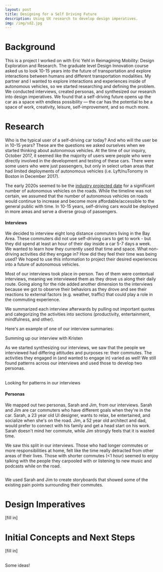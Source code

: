 ```yaml
---
layout: post
title: Designing for a Self Driving Future
description: Using UX research to develop design imperatives.
img: /img/sd2.jpg
---
```


# Background
This is a project I worked on with Eric Yehl in Reimagining Mobility: Design Exploration and Research. The graduate level Design Innovation course asked us to look 10-15 years into the future of transportation and explore interactions between humans and different transportation modalities. My partner and I wanted to explore interactions and experiences inside of autonomous vehicles, so we started researching and defining the problem. We conducted interviews, created personas, and synthesized our research into design imperatives. We found that a self-driving future opens up the car as a space with endless possibility &mdash; the car has the potential to be a space of work, creativity, leisure, self-improvement, and so much more.

# Research

Who is the typical user of a self-driving car today? And who will the user be in 10-15 years? These are the questions we asked ourselves when we started thinking about autonomous vehicles. At the time of our inquiry, October 2017, it seemed like the majority of users were people who were directly involved in the development and testing of these cars. There were some users who were just passengers, but only in select urban areas that had limited deployments of autonomous vehicles (i.e. Lyft/nuTonomy in Boston in December 2017).

The early 2020s seemed to be the <a href="https://emerj.com/ai-adoption-timelines/self-driving-car-timeline-themselves-top-11-automakers/" target="blank">industry projected date</a> for a significant number of autonomous vehicles on the roads. While the timeline was not certain, we assumed that the number of autonomous vehicles on roads would continue to increase and become more affordable/accessible to the general public with time. In 10-15 years, self-driving cars would be deployed in more areas and serve a diverse group of passengers. 

#### Interviews

We decided to interview eight long distance commuters living in the Bay Area. These commuters did not use self-driving cars to get to work - but they did spend at least an hour of their day inside a car 5-7 days a week. We wanted to learn how they currently used that time and space. What non-driving activities did they engage in? How did they feel their time was being used? We hoped to use this information to project their desired experiences into a future of autonomous vehicles.

Most of our interviews took place in-person. Two of them were contextual interviews, meaning we interviewed them as they drove us along their daily route. Going along for the ride added another dimension to the interviews because we got to observe their behaviors as they drove and see their reactions to external factors (e.g. weather, traffic) that could play a role in the commuting experience. 

We summarized each interview afterwards by pulling out important quotes and categorizing the activities into sections (productivity, entertainment, mindfulness, and other). 

Here's an example of one of our interview summaries:
<img class="center" src="{{ site.baseurl }}/img/sd1.png" alt=""/>
<div class="col three caption">
	Summing up our interview with Kristen
</div>

As we started synthesizing our interviews, we saw that the people we interviewed had differing attitudes and purposes re: their commutes. The activities they engaged in (and wanted to engage in) varied as well! We still found patterns across our interviews and used those to develop two personas.

<div class="img_row">
	<img class="col four" src="{{ site.baseurl }}/img/sd2.jpg" alt=""/>
	<img class="col four" src="{{ site.baseurl }}/img/sd3.jpg" alt=""/>
</div>

<div class="col three caption">
	Looking for patterns in our interviews
</div>

#### Personas

We mapped out two personas, Sarah and Jim, from our interviews. Sarah and Jim are car commuters who have different goals when they're in the car. Sarah, a 23 year old UI designer, wants to relax, be entertained, and socialize when she's on the road. Jim, a 52 year old architect and dad, would prefer to connect with his family and get a head start on his work. Sarah doesn't mind her commute, while Jim strongly feels that it is wasted time. 

We saw this split in our interviews. Those who had longer commutes or more responsibilities at home, felt like the time really detracted from other areas of their lives. Those with shorter commutes (<1 hour) seemed to enjoy talking with the people they carpooled with or listening to new music and podcasts while on the road. 


<div class="img_row">
	<img class="col three" src="{{ site.baseurl }}/img/sd4.png" alt=""/>
</div>

We used Sarah and Jim to create storyboards that showed some of the existing pain points surrounding their commutes. 

# Design Imperatives

[fill in]

# Initial Concepts and Next Steps

[fill in]

<div class="img_row">
	<img class="col ten" src="{{ site.baseurl }}/img/sd5.jpg" alt=""/>
	<img class="col nine" src="{{ site.baseurl }}/img/sd6.png" alt=""/>
</div>

<div class="col three caption">
	Some ideas!
</div>
